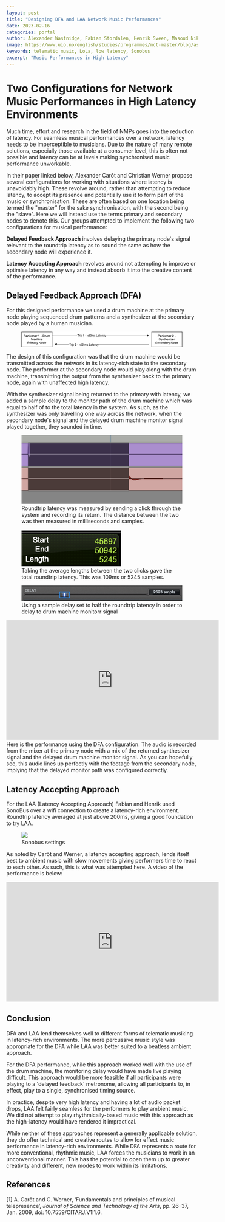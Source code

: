 ```yaml
---
layout: post
title: "Designing DFA and LAA Network Music Performances"
date: 2023-02-16
categories: portal
author: Alexander Wastnidge, Fabian Stordalen, Henrik Sveen, Masoud Niknafs, Nino Jakeli
image: https://www.uio.no/english/studies/programmes/mct-master/blog/assets/image/2023_02_17_fabianst_dfa.png?alt=original
keywords: telematic music, LoLa, low latency, Sonobus
excerpt: "Music Performances in High Latency"
---
```




# Two Configurations for Network Music Performances in High Latency Environments

Much time, effort and research in the field of NMPs goes into the reduction of latency.  For seamless musical performances over a network, latency needs to be imperceptible to musicians.  Due to the nature of many remote solutions, especially those available at a consumer level, this is often not possible and latency can be at levels making synchronised music performance unworkable.

In their paper linked below, Alexander Carôt and Christian Werner propose several configurations for working with situations where latency is unavoidably high.  These revolve around, rather than attempting to reduce latency, to accept its presence and potentially use it to form part of the music or synchronisation.  These are often based on one location being termed the "master" for the sake synchronisation, with the second being the "slave".  Here we will instead use the terms primary and secondary nodes to denote this.  Our groups attempted to implement the following two configurations for musical performance:

**Delayed Feedback Approach** involves delaying the primary node's signal relevant to the roundtrip latency as to sound the same as how the secondary node will experience it.

**Latency Accepting Approach** revolves around not attempting to improve or optimise latency in any way and instead absorb it into the creative content of the performance.


## Delayed Feedback Approach (DFA)

For this designed performance we used a drum machine at the primary node playing sequenced drum patterns and a synthesizer at the secondary node played by a human musician.

<figure style="float: none">
   <img
      src="/assets/image/2023_02_15_alexanjw_roundtrip_diagram.jpg"
      style="max-height:600px; width:auto;" />
   <figcaption> </figcaption>
</figure>

The design of this configuration was that the drum machine would be transmitted across the network in its latency-rich state to the secondary node.  The performer at the secondary node would play along with the drum machine, transmitting the output from the synthesizer back to the primary node, again with unaffected high latency.

With the synthesizer signal being returned to the primary with latency, we added a sample delay to the monitor path of the drum machine which was equal to half of to the total latency in the system.  As such, as the synthesizer was only travelling one way across the network, when the secondary node's signal and the delayed drum machine monitor signal played together, they sounded in time.


<figure style="float: none">
   <img
      src="/assets/image/2023_02_15_alexanjw_waveforms.png"
      style="max-height:600px; width:auto;" />
   <figcaption>Roundtrip latency was measured by sending a click through the system and recording its return.  The distance between the two was then measured in milliseconds and samples.</figcaption>
</figure>

<figure style="float: none">
   <img
      src="/assets/image/2023_02_15_alexanjw_roundtrip.png"
      style="max-height:600px; width:auto;" />
   <figcaption>Taking the average lengths between the two clicks gave the total roundtrip latency.  This was 109ms or 5245 samples.</figcaption>
</figure>

<figure style="float: none">
   <img
      src="/assets/image/2023_02_15_alexanjw_delay.png"
      style="max-height:600px; width:auto;" />
   <figcaption>Using a sample delay set to half the roundtrip latency in order to delay to drum machine monitorr signal</figcaption>
</figure>

<iframe width="560" height="315" src="https://www.youtube.com/embed/-Og_EoKAVhw" title="YouTube video player" frameborder="0" allow="accelerometer; autoplay; clipboard-write; encrypted-media; gyroscope; picture-in-picture; web-share" allowfullscreen></iframe>
Here is the performance using the DFA configuration.  The audio is recorded from the mixer at the primary node with a mix of the returned synthesizer signal and the delayed drum machine monitor signal.  As you can hopefully see, this audio lines up perfectly with the footage from the secondary node, implying that the delayed monitor path was configured correctly.

## Latency Accepting Approach
For the LAA (Latency Accepting Approach) Fabian and Henrik used SonoBus over a wifi connection to create a latency-rich environment. Roundtrip latency averaged at just above 200ms, giving a good foundation to try LAA.



<figure style="float: none">
   <img
      src="https://www.uio.no/english/studies/programmes/mct-master/blog/assets/image/2023_02_16_fabianst_latency_sonobus.png?alt=original" />
   <figcaption>Sonobus settings</figcaption>
</figure>

As noted by Carôt and Werner, a latency accepting approach, lends itself best to ambient music with slow movements giving performers time to react to each other.  As such, this is what was attempted here.  A video of the performance is  below:

<iframe width="560" height="315" src="https://www.youtube.com/embed/vyFz8AhbwlE" title="YouTube video player" frameborder="0" allow="accelerometer; autoplay; clipboard-write; encrypted-media; gyroscope; picture-in-picture; web-share" allowfullscreen></iframe>

## Conclusion

DFA and LAA lend themselves well to different forms of telematic musiking in latency-rich environments.  The more percussive music style was appropriate for the DFA while LAA was better suited to a beatless ambient approach.

For the DFA performance, while this approach worked well with the use of the drum machine, the monitoring delay would have made live playing difficult.  This approach would be more feasible if all participants were playing to a 'delayed feedback' metronome, allowing all participants to, in effect, play to a single, synchronised timing source.

In practice, despite  very high latency and having a lot of audio packet drops, LAA felt fairly seamless for the performers to play ambient music. We did not attempt to play rhythmically-based music with this approach as the high-latency would have rendered it impractical.

While neither of these approaches represent a generally applicable solution, they do offer technical and creative routes to allow for effect music performance in latency-rich environments.  While DFA represents a route for more conventional, rhythmic music, LAA forces the musicians to work in an unconventional manner.  This has the potential to open them up to greater creativity and different, new modes to work within its limitations.

## References

[1] A. Carôt and C. Werner, ‘Fundamentals and principles of musical telepresence’, *Journal of Science and Technology of the Arts*, pp. 26–37, Jan. 2009, doi: 10.7559/CITARJ.V1I1.6.
